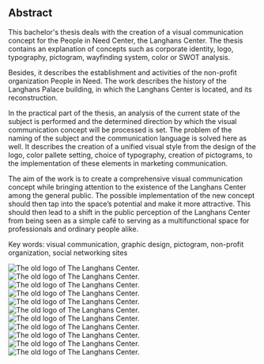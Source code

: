 ## Abstract

This bachelor's thesis deals with the creation of a visual communication concept for the People in Need Center, the Langhans Center. The thesis contains an explanation of concepts such as corporate identity, logo, typography, pictogram, wayfinding system, color or SWOT analysis.

Besides, it describes the establishment and activities of the non-profit organization People in Need. The work describes the history of the Langhans Palace building, in which the Langhans Center is located, and its reconstruction.

In the practical part of the thesis, an analysis of the current state of the subject is performed and the determined direction by which the visual communication concept will be processed is set. The problem of the naming of the subject and the communication language is solved here as well. It describes the creation of a unified visual style from the design of the logo, color pallete setting, choice of typography, creation of pictograms, to the implementation of these elements in marketing communication.

The aim of the work is to create a comprehensive visual communication concept while bringing attention to the existence of the Langhans Center among the general public. The possible implementation of the new concept should then tap into the space’s potential and make it more attractive. This should then lead to a shift in the public perception of the Langhans Center from being seen as a simple café to serving as a multifunctional space for professionals and ordinary people alike.

Key words: visual communication, graphic design, pictogram, non-profit organization, social networking sites

![The old logo of The Langhans Center.](./img-thesis/palac-langhans.jpg)
![The old logo of The Langhans Center.](./img-thesis/rekonstrukce.jpg)
![The old logo of The Langhans Center.](./img-thesis/soucasne-logo.png)
![The old logo of The Langhans Center.](./img-thesis/instagram-langhans.png)
![The old logo of The Langhans Center.](./img-thesis/facebook-langhans.png)
![The old logo of The Langhans Center.](./img-thesis/logo-final.png)
![The old logo of The Langhans Center.](./img-thesis/plakaty.jpg)
![The old logo of The Langhans Center.](./img-thesis/soucasne-logo.png)
![The old logo of The Langhans Center.](./img-thesis/soucasne-logo.png)
![The old logo of The Langhans Center.](./img-thesis/soucasne-logo.png)
![The old logo of The Langhans Center.](./img-thesis/soucasne-logo.png)

